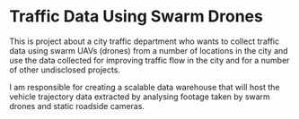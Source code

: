 # Traffic Data Using Swarm Drones
This is project about a city traffic department who wants to collect traffic data using swarm UAVs (drones) from a number of locations in the city 
and use the data collected for improving traffic flow in the city and for a number of other undisclosed projects. 

I am responsible for creating a scalable data warehouse that will host the vehicle trajectory data extracted by analysing footage taken by swarm drones and static roadside cameras. 
